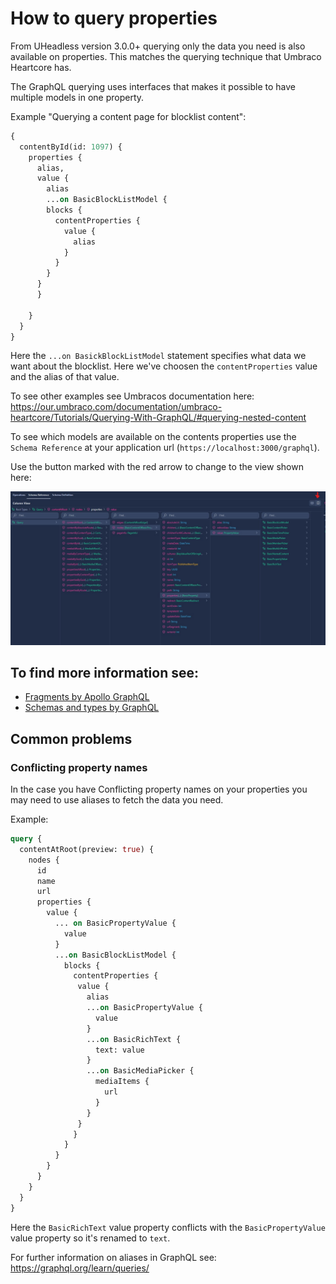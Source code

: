 # How to query properties

From UHeadless version 3.0.0+ querying only the data you need is also available on properties. This matches the querying technique that Umbraco Heartcore has.

The GraphQL querying uses interfaces that makes it possible to have multiple models in one property.

Example "Querying a content page for blocklist content":

```graphql
{
  contentById(id: 1097) {
    properties {
      alias,
      value {
        alias
        ...on BasicBlockListModel {
        blocks {
          contentProperties {
            value {
              alias
            }
          }
        }
      }
      }
      
    }
  }
}
```

Here the `...on BasickBlockListModel` statement specifies what data we want about the blocklist. Here we've choosen the `contentProperties` value and the alias of that value.

To see other examples see Umbracos documentation here: https://our.umbraco.com/documentation/umbraco-heartcore/Tutorials/Querying-With-GraphQL/#querying-nested-content

To see which models are available on the contents properties use the `Schema Reference` at your application url (`https://localhost:3000/graphql`).

Use the button marked with the red arrow to change to the view shown here:

![Schema Reference](propertiesQueryView.jpg)

## To find more information see:

* [Fragments by Apollo GraphQL](https://www.apollographql.com/docs/react/data/fragments/)
* [Schemas and types by GraphQL](https://graphql.org/learn/schema/)

## Common problems

### Conflicting property names
In the case you have Conflicting property names on your properties you may need to use aliases to fetch the data you need.

Example:
```graphql
query {
  contentAtRoot(preview: true) {
    nodes {
      id
      name
      url
      properties {
        value {
          ... on BasicPropertyValue {
            value
          }
          ...on BasicBlockListModel {
            blocks {
              contentProperties {
               value {
                 alias
                 ...on BasicPropertyValue {
                   value
                 }
                 ...on BasicRichText {
                   text: value
                 }
                 ...on BasicMediaPicker {
                   mediaItems {
                     url
                   }
                 }
               } 
              }
            }
          }
        }
      }
    }
  }
}
```

Here the `BasicRichText` value property conflicts with the `BasicPropertyValue` value property so it's renamed to `text`.

For further information on aliases in GraphQL see: https://graphql.org/learn/queries/